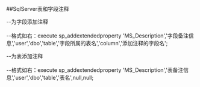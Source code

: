 ##SqlServer表和字段注释

--为字段添加注释<br>   
--格式如右：execute sp_addextendedproperty 'MS_Description','字段备注信息','user','dbo','table','字段所属的表名','column','添加注释的字段名'; <br>   

--为表添加注释<br>   
--格式如右：execute sp_addextendedproperty 'MS_Description','表备注信息','user','dbo','table','表名',null,null; <br>   

